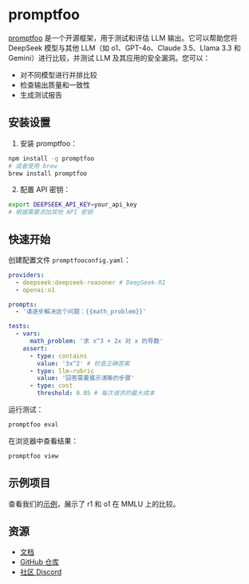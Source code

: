 # promptfoo

[promptfoo](https://promptfoo.dev) 是一个开源框架，用于测试和评估 LLM 输出。它可以帮助您将 DeepSeek 模型与其他 LLM（如 o1、GPT-4o、Claude 3.5、Llama 3.3 和 Gemini）进行比较，并测试 LLM 及其应用的安全漏洞。您可以：

- 对不同模型进行并排比较
- 检查输出质量和一致性
- 生成测试报告

## 安装设置

1. 安装 promptfoo：

```bash
npm install -g promptfoo
# 或者使用 brew
brew install promptfoo
```

2. 配置 API 密钥：

```bash
export DEEPSEEK_API_KEY=your_api_key
# 根据需要添加其他 API 密钥
```

## 快速开始

创建配置文件 `promptfooconfig.yaml`：

```yaml
providers:
  - deepseek:deepseek-reasoner # DeepSeek-R1
  - openai:o1

prompts:
  - '请逐步解决这个问题：{{math_problem}}'

tests:
  - vars:
      math_problem: '求 x^3 + 2x 对 x 的导数'
    assert:
      - type: contains
        value: '3x^2' # 检查正确答案
      - type: llm-rubric
        value: '回答需要展示清晰的步骤'
      - type: cost
        threshold: 0.05 # 每次请求的最大成本
```

运行测试：

```bash
promptfoo eval
```

在浏览器中查看结果：

```bash
promptfoo view
```

## 示例项目

查看我们的[示例](https://github.com/promptfoo/promptfoo/tree/main/examples/deepseek-r1-vs-openai-o1)，展示了 r1 和 o1 在 MMLU 上的比较。

## 资源

- [文档](https://promptfoo.dev/docs/providers/deepseek)
- [GitHub 仓库](https://github.com/promptfoo/promptfoo)
- [社区 Discord](https://discord.gg/promptfoo)
